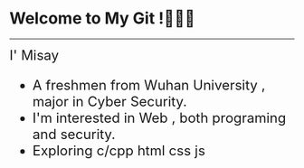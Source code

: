<h1>Welcome to My Git !🍊🍊🍊</h1>

---
<FONT SIZE = 5>
I' Misay
<ul> 
<li>A freshmen from Wuhan University , major in Cyber Security.</li>  
  
<li>I'm interested in Web , both programing and security.</li>  

<li>Exploring c/cpp html css js</li>
